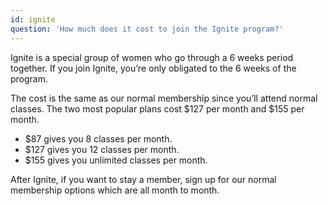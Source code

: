 ```yaml
---
id: ignite
question: 'How much does it cost to join the Ignite program?'
---
```


Ignite is a special group of women who go through a 6 weeks period together. If you join Ignite, you’re only obligated to the 6 weeks of the program.

The cost is the same as our normal membership since you’ll attend normal classes. The two most popular plans cost $127 per month and $155 per month.

- \$87 gives you 8 classes per month.
- \$127 gives you 12 classes per month.
- \$155 gives you unlimited classes per month.

After Ignite, if you want to stay a member, sign up for our normal membership options which are all month to month.
